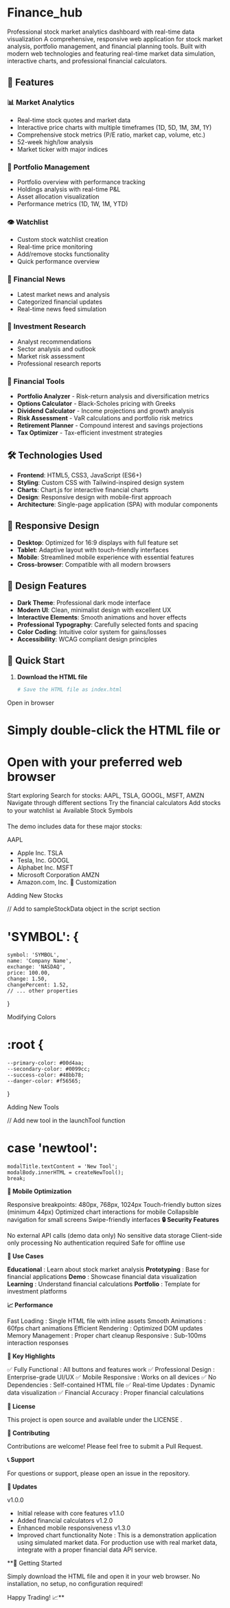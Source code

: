 # Finance_hub
Professional stock market analytics dashboard with real-time data visualization
A comprehensive, responsive web application for stock market analysis, portfolio management, and financial planning tools. Built with modern web technologies and featuring real-time market data simulation, interactive charts, and professional financial calculators.

## 🚀 Features

### 📊 **Market Analytics**
- Real-time stock quotes and market data
- Interactive price charts with multiple timeframes (1D, 5D, 1M, 3M, 1Y)
- Comprehensive stock metrics (P/E ratio, market cap, volume, etc.)
- 52-week high/low analysis
- Market ticker with major indices

### 💼 **Portfolio Management**
- Portfolio overview with performance tracking
- Holdings analysis with real-time P&L
- Asset allocation visualization
- Performance metrics (1D, 1W, 1M, YTD)

### 👁️ **Watchlist**
- Custom stock watchlist creation
- Real-time price monitoring
- Add/remove stocks functionality
- Quick performance overview

### 📰 **Financial News**
- Latest market news and analysis
- Categorized financial updates
- Real-time news feed simulation

### 🔬 **Investment Research**
- Analyst recommendations
- Sector analysis and outlook
- Market risk assessment
- Professional research reports

### 🧮 **Financial Tools**
- **Portfolio Analyzer** - Risk-return analysis and diversification metrics
- **Options Calculator** - Black-Scholes pricing with Greeks
- **Dividend Calculator** - Income projections and growth analysis
- **Risk Assessment** - VaR calculations and portfolio risk metrics
- **Retirement Planner** - Compound interest and savings projections
- **Tax Optimizer** - Tax-efficient investment strategies

## 🛠️ Technologies Used

- **Frontend**: HTML5, CSS3, JavaScript (ES6+)
- **Styling**: Custom CSS with Tailwind-inspired design system
- **Charts**: Chart.js for interactive financial charts
- **Design**: Responsive design with mobile-first approach
- **Architecture**: Single-page application (SPA) with modular components

## 📱 Responsive Design

- **Desktop**: Optimized for 16:9 displays with full feature set
- **Tablet**: Adaptive layout with touch-friendly interfaces
- **Mobile**: Streamlined mobile experience with essential features
- **Cross-browser**: Compatible with all modern browsers

## 🎨 Design Features

- **Dark Theme**: Professional dark mode interface
- **Modern UI**: Clean, minimalist design with excellent UX
- **Interactive Elements**: Smooth animations and hover effects
- **Professional Typography**: Carefully selected fonts and spacing
- **Color Coding**: Intuitive color system for gains/losses
- **Accessibility**: WCAG compliant design principles

## 🚀 Quick Start

1. **Download the HTML file**
   ```bash
   # Save the HTML file as index.html

Open in browser
# Simply double-click the HTML file or
# Open with your preferred web browser
Start exploring
Search for stocks: AAPL, TSLA, GOOGL, MSFT, AMZN
Navigate through different sections
Try the financial calculators
Add stocks to your watchlist
📊 Available Stock Symbols

The demo includes data for these major stocks:

AAPL
 - Apple Inc.
TSLA
 - Tesla, Inc.
GOOGL
 - Alphabet Inc.
MSFT
 - Microsoft Corporation
AMZN
 - Amazon.com, Inc.
🔧 Customization

Adding New Stocks

// Add to sampleStockData object in the script section
 # 'SYMBOL': {
    symbol: 'SYMBOL',
    name: 'Company Name',
    exchange: 'NASDAQ',
    price: 100.00,
    change: 1.50,
    changePercent: 1.52,
    // ... other properties
}

Modifying Colors
# :root {

    --primary-color: #00d4aa;
    --secondary-color: #0099cc;
    --success-color: #48bb78;
    --danger-color: #f56565;
}

Adding New Tools

// Add new tool in the launchTool function
# case 'newtool':
    modalTitle.textContent = 'New Tool';
    modalBody.innerHTML = createNewTool();
    break;

**📱 Mobile Optimization**

Responsive breakpoints: 480px, 768px, 1024px
Touch-friendly button sizes (minimum 44px)
Optimized chart interactions for mobile
Collapsible navigation for small screens
Swipe-friendly interfaces
**🔒 Security Features**

No external API calls (demo data only)
No sensitive data storage
Client-side only processing
No authentication required
Safe for offline use

**🎯 Use Cases**

**Educational**
: Learn about stock market analysis
**Prototyping**
: Base for financial applications
**Demo**
: Showcase financial data visualization
**Learning**
: Understand financial calculations
**Portfolio**
: Template for investment platforms

**📈 Performance**

Fast Loading
: Single HTML file with inline assets
Smooth Animations
: 60fps chart animations
Efficient Rendering
: Optimized DOM updates
Memory Management
: Proper chart cleanup
Responsive
: Sub-100ms interaction responses

**🌟 Key Highlights**

✅ 
Fully Functional
: All buttons and features work
✅ 
Professional Design
: Enterprise-grade UI/UX
✅ 
Mobile Responsive
: Works on all devices
✅ 
No Dependencies
: Self-contained HTML file
✅ 
Real-time Updates
: Dynamic data visualization
✅ 
Financial Accuracy
: Proper financial calculations

**📝 License**

This project is open source and available under the 
LICENSE
.

**🤝 Contributing**

Contributions are welcome! Please feel free to submit a Pull Request.

**📞 Support**

For questions or support, please open an issue in the repository.

**🔄 Updates**

v1.0.0
 - Initial release with core features
v1.1.0
 - Added financial calculators
v1.2.0
 - Enhanced mobile responsiveness
v1.3.0
 - Improved chart functionality
Note
: This is a demonstration application using simulated market data. For production use with real market data, integrate with a proper financial data API service.

**🎉 Getting Started

Simply download the HTML file and open it in your web browser. No installation, no setup, no configuration required!

Happy Trading! 📈**
